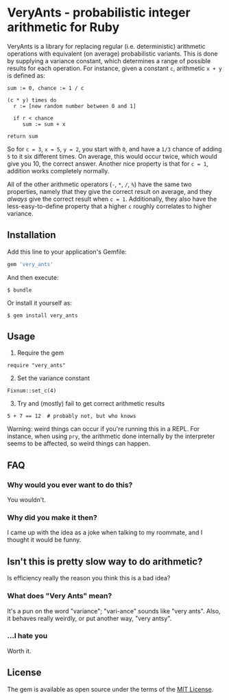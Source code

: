 # VeryAnts - probabilistic integer arithmetic for Ruby

VeryAnts is a library for replacing regular (i.e. deterministic) arithmetic
operations with equivalent (on average) probabilistic variants. This is done by
supplying a variance constant, which determines a range of possible results for
each operation. For instance, given a constant `c`, arithmetic `x + y` is
defined as:

```
sum := 0, chance := 1 / c

(c * y) times do
  r := [new random number between 0 and 1]

  if r < chance
     sum := sum + x

return sum
```

So for `c = 3`, `x = 5`, `y = 2`, you start with `0`, and have a `1/3` chance
of adding `5` to it six different times. On average, this would occur twice,
which would give you 10, the correct answer. Another nice property is that for
`c = 1`, addition works completely normally.

All of the other arithmetic operators (`-`, `*`, `/`, `%`) have the same
two properties, namely that they give the correct result on average, and they
*always* give the correct result when `c = 1`. Additionally, they also have the
less-easy-to-define property that a higher `c` roughly correlates to higher
variance.

## Installation

Add this line to your application's Gemfile:

```ruby
gem 'very_ants'
```

And then execute:

    $ bundle

Or install it yourself as:

    $ gem install very_ants

## Usage

1. Require the gem

```
require "very_ants"
```

2. Set the variance constant

```
Fixnum::set_c(4)
```

3. Try and (mostly) fail to get correct arithmetic results

```
5 + 7 == 12  # probably not, but who knows
```

Warning: weird things can occur if you're running this in a REPL. For instance,
when using `pry`, the arithmetic done internally by the interpreter seems to be
affected, so weird things can happen.

## FAQ

### Why would you ever want to do this?

You wouldn't.

### Why did you make it then?

I came up with the idea as a joke when talking to my roommate, and I thought it
would be funny.

## Isn't this is pretty slow way to do arithmetic?

Is efficiency really the reason you think this is a bad idea?

### What does "Very Ants" mean?

It's a pun on the word "variance"; "vari-ance" sounds like "very ants". Also,
it behaves really weirdly, or put another way, "very antsy".

### ...I hate you

Worth it.

## License

The gem is available as open source under the terms of the [MIT License](http://opensource.org/licenses/MIT).
